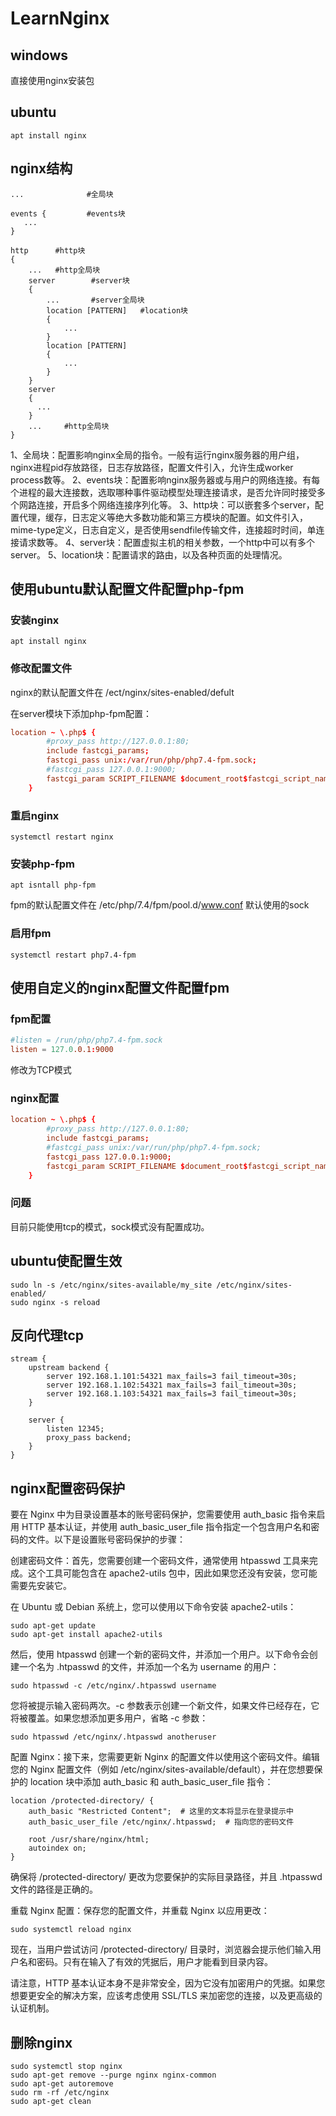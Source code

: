 ﻿# LearnNginx
## windows
直接使用nginx安装包
## ubuntu
```
apt install nginx
```
## nginx结构
```
...              #全局块

events {         #events块
   ...
}

http      #http块
{
    ...   #http全局块
    server        #server块
    { 
        ...       #server全局块
        location [PATTERN]   #location块
        {
            ...
        }
        location [PATTERN] 
        {
            ...
        }
    }
    server
    {
      ...
    }
    ...     #http全局块
}
```
1、全局块：配置影响nginx全局的指令。一般有运行nginx服务器的用户组，nginx进程pid存放路径，日志存放路径，配置文件引入，允许生成worker process数等。
2、events块：配置影响nginx服务器或与用户的网络连接。有每个进程的最大连接数，选取哪种事件驱动模型处理连接请求，是否允许同时接受多个网路连接，开启多个网络连接序列化等。
3、http块：可以嵌套多个server，配置代理，缓存，日志定义等绝大多数功能和第三方模块的配置。如文件引入，mime-type定义，日志自定义，是否使用sendfile传输文件，连接超时时间，单连接请求数等。
4、server块：配置虚拟主机的相关参数，一个http中可以有多个server。
5、location块：配置请求的路由，以及各种页面的处理情况。

## 使用ubuntu默认配置文件配置php-fpm
### 安装nginx
```
apt install nginx
```
### 修改配置文件
nginx的默认配置文件在 /ect/nginx/sites-enabled/defult

在server模块下添加php-fpm配置：
```conf
location ~ \.php$ {
        #proxy_pass http://127.0.0.1:80;
	    include fastcgi_params;
		fastcgi_pass unix:/var/run/php/php7.4-fpm.sock;
		#fastcgi_pass 127.0.0.1:9000;
		fastcgi_param SCRIPT_FILENAME $document_root$fastcgi_script_name;
	}
```

### 重启nginx
```
systemctl restart nginx
```
### 安装php-fpm

```
apt isntall php-fpm
```
fpm的默认配置文件在  /etc/php/7.4/fpm/pool.d/www.conf 
默认使用的sock

### 启用fpm
```
systemctl restart php7.4-fpm
```
## 使用自定义的nginx配置文件配置fpm
### fpm配置
```conf
#listen = /run/php/php7.4-fpm.sock
listen = 127.0.0.1:9000
```
修改为TCP模式
### nginx配置
```conf
location ~ \.php$ {
        #proxy_pass http://127.0.0.1:80;
	    include fastcgi_params;
		#fastcgi_pass unix:/var/run/php/php7.4-fpm.sock;
		fastcgi_pass 127.0.0.1:9000;
		fastcgi_param SCRIPT_FILENAME $document_root$fastcgi_script_name;
	}
```
### 问题
目前只能使用tcp的模式，sock模式没有配置成功。

## ubuntu使配置生效
```
sudo ln -s /etc/nginx/sites-available/my_site /etc/nginx/sites-enabled/
sudo nginx -s reload
```
## 反向代理tcp
```
stream {
    upstream backend {
        server 192.168.1.101:54321 max_fails=3 fail_timeout=30s;
        server 192.168.1.102:54321 max_fails=3 fail_timeout=30s;
        server 192.168.1.103:54321 max_fails=3 fail_timeout=30s;
    }

    server {
        listen 12345;
        proxy_pass backend;
    }
}
```
## nginx配置密码保护
要在 Nginx 中为目录设置基本的账号密码保护，您需要使用 auth_basic 指令来启用 HTTP 基本认证，并使用 auth_basic_user_file 指令指定一个包含用户名和密码的文件。以下是设置账号密码保护的步骤：

创建密码文件：首先，您需要创建一个密码文件，通常使用 htpasswd 工具来完成。这个工具可能包含在 apache2-utils 包中，因此如果您还没有安装，您可能需要先安装它。

在 Ubuntu 或 Debian 系统上，您可以使用以下命令安装 apache2-utils：
```
sudo apt-get update
sudo apt-get install apache2-utils
```
然后，使用 htpasswd 创建一个新的密码文件，并添加一个用户。以下命令会创建一个名为 .htpasswd 的文件，并添加一个名为 username 的用户：
```
sudo htpasswd -c /etc/nginx/.htpasswd username
```
您将被提示输入密码两次。-c 参数表示创建一个新文件，如果文件已经存在，它将被覆盖。如果您想添加更多用户，省略 -c 参数：
```
sudo htpasswd /etc/nginx/.htpasswd anotheruser
```
配置 Nginx：接下来，您需要更新 Nginx 的配置文件以使用这个密码文件。编辑您的 Nginx 配置文件（例如 /etc/nginx/sites-available/default），并在您想要保护的 location 块中添加 auth_basic 和 auth_basic_user_file 指令：
```
location /protected-directory/ {
    auth_basic "Restricted Content";  # 这里的文本将显示在登录提示中
    auth_basic_user_file /etc/nginx/.htpasswd;  # 指向您的密码文件

    root /usr/share/nginx/html;
    autoindex on;
}
```
确保将 /protected-directory/ 更改为您要保护的实际目录路径，并且 .htpasswd 文件的路径是正确的。

重载 Nginx 配置：保存您的配置文件，并重载 Nginx 以应用更改：
```
sudo systemctl reload nginx
```
现在，当用户尝试访问 /protected-directory/ 目录时，浏览器会提示他们输入用户名和密码。只有在输入了有效的凭据后，用户才能看到目录内容。

请注意，HTTP 基本认证本身不是非常安全，因为它没有加密用户的凭据。如果您想要更安全的解决方案，应该考虑使用 SSL/TLS 来加密您的连接，以及更高级的认证机制。

## 删除nginx
```
sudo systemctl stop nginx
sudo apt-get remove --purge nginx nginx-common
sudo apt-get autoremove
sudo rm -rf /etc/nginx
sudo apt-get clean

```
